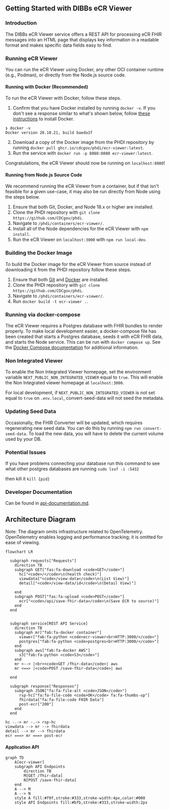## Getting Started with DIBBs eCR Viewer

### Introduction

The DIBBs eCR Viewer service offers a REST API for processing eCR FHIR messages into an HTML page that displays key information in a readable format and makes specific data fields easy to find.

### Running eCR Viewer

You can run the eCR Viewer using Docker,  any other OCI container runtime (e.g., Podman), or directly from the Node.js source code. 

#### Running with Docker (Recommended)

To run the eCR Viewer with Docker, follow these steps.

1. Confirm that you have Docker installed by running `docker -v`. If you don't see a response similar to what's shown below, follow [these instructions](https://docs.docker.com/get-docker/) to install Docker.

```
❯ docker -v
Docker version 20.10.21, build baeda1f
```

2. Download a copy of the Docker image from the PHDI repository by running `docker pull ghcr.io/cdcgov/phdi/ecr-viewer:latest`.
3. Run the service with `docker run -p 8080:8080 ecr-viewer:latest`.

Congratulations, the eCR Viewer should now be running on `localhost:8080`!

#### Running from Node.js Source Code

We recommend running the eCR Viewer from a container, but if that isn't feasible for a given use-case, it may also be run directly from Node using the steps below.

1. Ensure that both Git, Docker, and Node 18.x or higher are installed.
2. Clone the PHDI repository with `git clone https://github.com/CDCgov/phdi`.
3. Navigate to `/phdi/containers/ecr-viewer/`.
4. Install all of the Node dependencies for the eCR Viewer with `npm install`.
5. Run the eCR Viewer on `localhost:3000` with `npm run local-dev`.

### Building the Docker Image

To build the Docker image for the eCR Viewer from source instead of downloading it from the PHDI repository follow these steps.

1. Ensure that both [Git](https://git-scm.com/book/en/v2/Getting-Started-Installing-Git) and [Docker](https://docs.docker.com/get-docker/) are installed.
2. Clone the PHDI repository with `git clone https://github.com/CDCgov/phdi`.
3. Navigate to `/phdi/containers/ecr-viewer/`.
4. Run `docker build -t ecr-viewer .`.

### Running via docker-compose

The eCR Viewer requires a Postgres database with FHIR bundles to render properly. To make local development easier, a docker-compose file has been created that starts a Postgres database, seeds it with eCR FHIR data, and starts the Node service. This can be run with `docker compose up`. See the [Docker Compose documentation](https://docs.docker.com/engine/reference/commandline/compose_up/) for additional information.

### Non Integrated Viewer 

To enable the Non Integrated Viewer homepage, set the environment variable `NEXT_PUBLIC_NON_INTEGRATED_VIEWER` equal to `true`. This will enable the Non Integrated viewer homepage at `localhost:3000`.

For local development, if `NEXT_PUBLIC_NON_INTEGRATED_VIEWER` is not set equal to `true` on `.env.local`, convert-seed-data will not seed the metadata.

### Updating Seed Data

Occasionally, the FHIR Converter will be updated, which requires regenerating new seed data. You can do this  by running `npm run convert-seed-data`. To load the new data, you will have to delete the current volume used by your DB. 

### Potential Issues

If you have problems connecting your database run this command to see what other postgres databases are running
`sudo lsof -i :5432`

then kill it
`kill {pid}`

### Developer Documentation
Can be found in [api-documentation.md](api-documentation.md).

## Architecture Diagram

Note: The diagram omits infrastructure related to OpenTelemetry. OpenTelemetry enables logging and performance tracking; it is omitted for ease of viewing.

```mermaid
flowchart LR

  subgraph requests["Requests"]
    direction TB
    subgraph GET["fas:fa-download <code>GET</code>"]
      hc["<code>/</code>\n(health check)"]
      viewdata["<code>/view-data</code>\n(List View)"]
      detail["<code>/view-data/id</code>\n(Detail View)"]

    end
    subgraph POST["fas:fa-upload <code>POST</code>"]
      ecr["<code>/api/save-fhir-data</code>\n(Save ECR to source)"]
    end
  end

  
  subgraph service[REST API Service]
    direction TB
    subgraph mr["fab:fa-docker container"]
      viewer["fab:fa-python <code>ecr-viewer<br>HTTP:3000/</code>"]
	  postgres["fab:fa-python <code>postgres<br>HTTP:3000/</code>"]
    end
    subgraph aws["fab:fa-docker AWS"]
      s3["fab:fa-python <code>S3</code>"]
    end
    mr <--> |<br><code>GET /fhir-data</code>| aws
	mr <==> |<code>POST /save-fhir-data</code>| aws

  end

  subgraph response["Responses"]
    subgraph JSON["fa:fa-file-alt <code>JSON</code>"]
      rsp-hc["fa:fa-file-code <code>OK</code> fa:fa-thumbs-up"]
      fhirdata["fa:fa-file-code FHIR Data"]
	  post-ecr["200"]
    end
  end

hc -.-> mr -.-> rsp-hc
viewdata --> mr --> fhirdata
detail --> mr --> fhirdata
ecr ===> mr ===> post-ecr
```

#### Application API
```mermaid
graph TD
    A[ecr-viewer]
    subgraph API Endpoints
        direction TB
        M[GET /fhir-data]
        N[POST /save-fhir-data]
    end
    A --> M
    A --> N
    style A fill:#f9f,stroke:#333,stroke-width:4px,color:#000
    style API Endpoints fill:#bfb,stroke:#333,stroke-width:2px
```